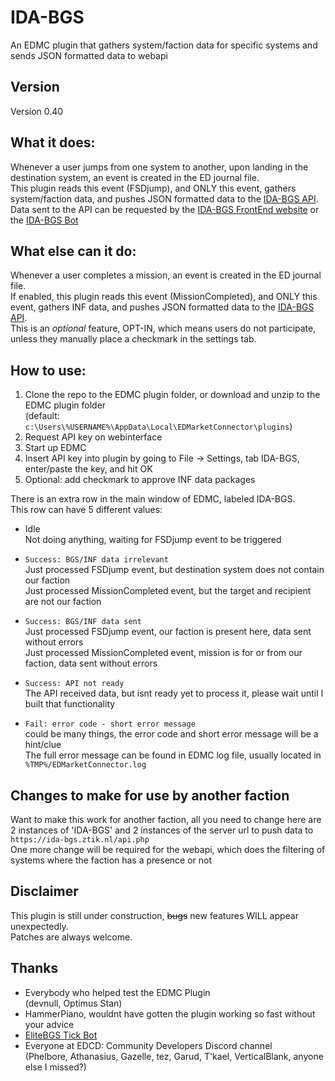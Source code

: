 # IDA-BGS
An EDMC plugin that gathers system/faction data for specific systems and sends JSON formatted data to webapi

## Version  
Version 0.40  

## What it does:  
Whenever a user jumps from one system to another, upon landing in the destination system, an event is created in the ED journal file.  
This plugin reads this event (FSDjump), and ONLY this event, gathers system/faction data, and pushes JSON formatted data to the [IDA-BGS API](https://github.com/ZTiKnl/IDA-BGS-API).  
Data sent to the API can be requested by the [IDA-BGS FrontEnd website](https://github.com/ZTiKnl/IDA-BGS-FrontEnd) or the [IDA-BGS Bot](https://github.com/ZTiKnl/IDA-BGS-Bot)  

## What else can it do:  
Whenever a user completes a mission, an event is created in the ED journal file.  
If enabled, this plugin reads this event (MissionCompleted), and ONLY this event, gathers INF data, and pushes JSON formatted data to the [IDA-BGS API](https://github.com/ZTiKnl/IDA-BGS-API).  
This is an *optional* feature, OPT-IN, which means users do not participate, unless they manually place a checkmark in the settings tab.  

## How to use:  
1. Clone the repo to the EDMC plugin folder, or download and unzip to the EDMC plugin folder  
   (default: `c:\Users\%USERNAME%\AppData\Local\EDMarketConnector\plugins`)  
2. Request API key on webinterface  
3. Start up EDMC  
4. Insert API key into plugin by going to File -> Settings, tab IDA-BGS, enter/paste the key, and hit OK  
5. Optional: add checkmark to approve INF data packages  

There is an extra row in the main window of EDMC, labeled IDA-BGS.  
This row can have 5 different values:  
- Idle  
  Not doing anything, waiting for FSDjump event to be triggered  

- `Success: BGS/INF data irrelevant`  
  Just processed FSDjump event, but destination system does not contain our faction  
  Just processed MissionCompleted event, but the target and recipient are not our faction  

- `Success: BGS/INF data sent`  
  Just processed FSDjump event, our faction is present here, data sent without errors  
  Just processed MissionCompleted event, mission is for or from our faction, data sent without errors  

- `Success: API not ready`  
  The API received data, but isnt ready yet to process it, please wait until I built that functionality  

- `Fail: error code - short error message`  
  could be many things, the error code and short error message will be a hint/clue  
  The full error message can be found in EDMC log file, usually located in `%TMP%/EDMarketConnector.log`  

## Changes to make for use by another faction
Want to make this work for another faction, all you need to change here are 2 instances of 'IDA-BGS' and 2 instances of the server url to push data to `https://ida-bgs.ztik.nl/api.php`  
One more change will be required for the webapi, which does the filtering of systems where the faction has a presence or not

## Disclaimer
This plugin is still under construction, ~~bugs~~ new features WILL appear unexpectedly.  
Patches are always welcome.  

## Thanks
- Everybody who helped test the EDMC Plugin  
  (devnull, Optimus Stan)  
- HammerPiano, wouldnt have gotten the plugin working so fast without your advice  
- [EliteBGS Tick Bot](https://EliteBGS.app)  
- Everyone at EDCD: Community Developers Discord channel  
  (Phelbore, Athanasius, Gazelle, tez,  Garud,  T'kael, VerticalBlank, anyone else I missed?)
